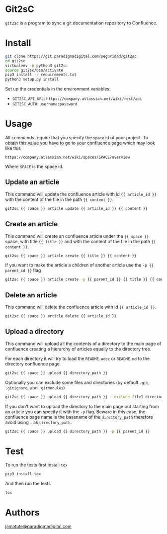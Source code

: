 # Git2sC

`git2sc` is a program to sync a git documentation repository to Confluence.

# Install

```bash
git clone https://git.paradigmadigital.com/seguridad/git2sc
cd git2sc
virtualenv -p python3 git2sc
source git2sc/bin/activate
pip3 install -r requirements.txt
python3 setup.py install
```

Set up the credentials in the environment variables:

* `GIT2SC_API_URL`: `https://company.atlassian.net/wiki/rest/api`
* `GIT2SC_AUTH`: `username:password`

# Usage

All commands require that you specify the `space` id of your project. To obtain
this value you have to go to your confluence page which may look like this

`https://company.atlassian.net/wiki/spaces/SPACE/overview`

Where `SPACE` is the space id.

## Update an article

This command will update the confluence article with id `{{ article_id }}` with
the content of the file in the path `{{ content }}`.

```bash
git2sc {{ space }} article update {{ article_id }} {{ content }}
```

## Create an article

This command will create an confluence article under the `{{ space }}` space,
with title `{{ title }}` and with the content of the file in the path `{{
content }}`.

```bash
git2sc {{ space }} article create {{ title }} {{ content }}
```

If you want to make the article a children of another article use the `-p {{
parent_id }}` flag

```bash
git2sc {{ space }} article create -p {{ parent_id }} {{ title }} {{ content }}
```

## Delete an article

This command will delete the confluence article with id `{{ article_id }}`.

```bash
git2sc {{ space }} article delete {{ article_id }}
```

## Upload a directory

This command will upload all the contents of a directory to the main page of
confluence creating a hierarchy of articles equally to the directory tree.

For each directory it will try to load the `README.adoc` or `README.md` to the
directory confluence page.

```bash
git2sc {{ space }} upload {{ directory_path }}
```

Optionally you can exclude some files and directories (by default `.git`,
`.gitignore`, and `.gitmodules`)

```bash
git2sc {{ space }} upload {{ directory_path }} --exclude file1 directory1 file2
```

If you don't want to upload the directory to the main page but starting from an
article you can specify it with the `-p` flag. Beware in this case, the
confluence page name is the basename of the `directory_path` therefore avoid
using `.` as `directory_path`.

```bash
git2sc {{ space }} upload {{ directory_path }} -p {{ parent_id }}
```

# Test

To run the tests first install `tox`

```bash
pip3 install tox
```

And then run the tests

```bash
tox
```

# Authors

jamatute@paradigmadigital.com
